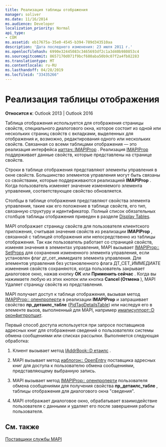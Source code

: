 ```yaml
---
title: Реализация таблицы отображения
manager: soliver
ms.date: 11/16/2014
ms.audience: Developer
localization_priority: Normal
api_type:
- COM
ms.assetid: eb17675a-35e0-4545-b394-789d343510aa
description: 'Дата последнего изменения: 23 июля 2011 г.'
ms.openlocfilehash: 6990e32445083c3465693df2c1a3d40b980853c4
ms.sourcegitcommit: 8657170d071f9bcf680aba50b9c07f2a4fb82283
ms.translationtype: MT
ms.contentlocale: ru-RU
ms.lasthandoff: 04/28/2019
ms.locfileid: "33435266"
---
```

# <a name="display-table-implementation"></a>Реализация таблицы отображения

  
  
**Относится к**: Outlook 2013 | Outlook 2016 
  
Таблица отображения используется для отображения страницы свойств, специального диалогового окна, которое состоит из одной или нескольких страниц свойств с вкладками, выделенных для отображения и, возможно, редактирования одного или нескольких свойств. Связанная со всеми таблицами отображения — это реализация интерфейса [иаттач: IMAPIProp](iattachimapiprop.md) . Реализация [IMAPIProp](imapipropiunknown.md) поддерживает данные свойств, которые представлены на странице свойств. 
  
Строки в таблице отображения представляют элементы управления в окне свойств. Большинство элементов управления могут быть связаны со свойствами, которые поддерживаются реализацией **IMAPIProp** . Когда пользователь изменяет значение изменяемого элемента управления, соответствующее свойство обновляется. 
  
Столбцы в таблице отображения представляют свойства элемента управления, такие как его положение в таблице свойств, его тип, связанную структуру и идентификатор. Полный список обязательных столбцов таблицы отображения приведен в разделе [Display Tables](display-tables.md).
  
MAPI отображает страницу свойств для пользователя клиентского приложения, считывая значения свойств из реализации **IMAPIProp** , связанной с таблицей отображения или непосредственно из таблицы отображения. Так как пользователь работает со страницей свойств, изменяя значения в элементах управления, MAPI вызывает [IMAPIProp:: SetProps](imapiprop-setprops.md) для сохранения измененного элемента управления, если установлен флаг дт_сет_иммедиате элемента управления. Для элементов управления без установленного флага ДТ_СЕТ_ИММЕДИАТЕ изменения свойств сохраняются, когда пользователь закрывает диалоговое окно, нажав кнопку **ОК** или **Применить сейчас** . Когда вы нажимаете любую из этих кнопок или кнопка **Cancel (Отмена** ), MAPI Удаляет страницу свойств из представления. 
  
MAPI получает доступ к таблице отображения, вызывая метод [IMAPIProp:: опенпроперти](imapiprop-openproperty.md) в реализации **IMAPIProp** и запрашивает свойство **пр_детаилс_табле** ([PidTagDetailsTable](pidtagdetailstable-canonical-property.md)) или наследуя его в элементе вызов, выполненный для MAPI, например [имаписуппорт::D оконфигпропшит](imapisupport-doconfigpropsheet.md).
  
Первый способ доступа используется при запросе поставщиков адресных книг для отображения сведений о пользователях системы обмена сообщениями или списках рассылки. Выполняется следующая обработка:
  
1. Клиент вызывает метод [IAddrBook::D етаилс](iaddrbook-details.md) . 
    
2. MAPI вызывает метод [иаблогон:: OpenEntry](iablogon-openentry.md) поставщика адресных книг для доступа к пользователю обмена сообщениями, представляющему выбранную запись. 
    
3. MAPI вызывает метод [IMAPIProp:: опенпроперти](imapiprop-openproperty.md) пользователя обмена сообщениями для получения свойства **пр_детаилс_табле** , таблицы отображения для диалогового окна "сведения". 
    
4. MAPI отображает диалоговое окно, обрабатывает взаимодействие пользователя с данными и удаляет его после завершения работы пользователя. 
    
## <a name="see-also"></a>См. также



[Поставщики службы MAPI](mapi-service-providers.md)

